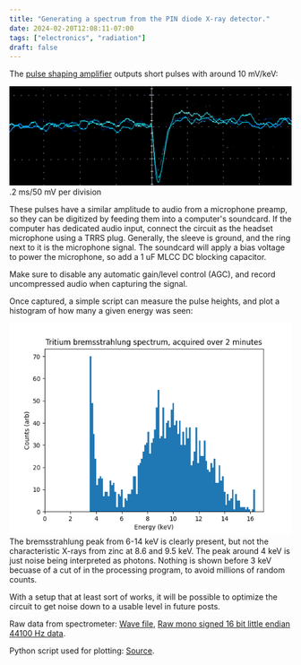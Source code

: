 ```yaml
---
title: "Generating a spectrum from the PIN diode X-ray detector."
date: 2024-02-20T12:08:11-07:00
tags: ["electronics", "radiation"]
draft: false
---
```


The [pulse shaping amplifier](/projects/pin_xray2) outputs short pulses with around 10 mV/keV:

![](trace1.jpg)
.2 ms/50 mV per division

These pulses have a similar amplitude to audio from a microphone preamp, so they can be digitized by feeding them into a computer's soundcard.
If the computer has dedicated audio input, connect the circuit as the headset microphone using a TRRS plug.
Generally, the sleeve is ground, and the ring next to it is the microphone signal.
The soundcard will apply a bias voltage to power the microphone, so add a 1 uF MLCC DC blocking capacitor.

Make sure to disable any automatic gain/level control (AGC), and record uncompressed audio when capturing the signal.

Once captured, a simple script can measure the pulse heights, and plot a histogram of how many a given energy was seen:

![An X-ray spectrum showing a peak from bremsstrahlung at 10 keV](spectrum2.png)
The bremsstrahlung peak from 6-14 keV is clearly present, but not the characteristic X-rays from zinc at 8.6 and 9.5 keV.
The peak around 4 keV is just noise being interpreted as photons.
Nothing is shown before 3 keV becuase of a cut of in the processing program, to avoid millions of random counts.

With a setup that at least sort of works, it will be possible to optimize the circuit to get noise down to a usable level in future posts. 

Raw data from spectrometer: [Wave file](xray2m.wav), [Raw mono signed 16 bit little endian 44100 Hz data](xray2m.raw).

Python script used for plotting: [Source](plot.py).

